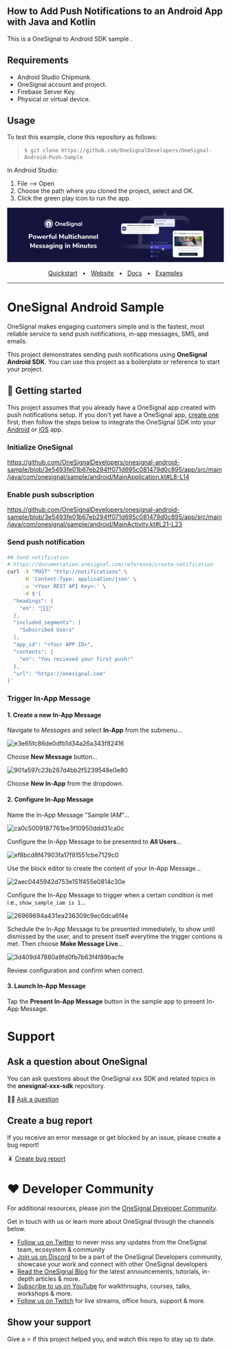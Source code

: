 ## How to Add Push Notifications to an Android App with Java and Kotlin

This is a OneSignal to Android SDK sample .

## Requirements

  * Android Studio Chipmunk.
  * OneSignal account and project.
  * Firebase Server Key.
  * Physical or virtual device.

## Usage
To test this example, clone this repository as follows:
>
>     $ git clone https://github.com/OneSignalDevelopers/OneSignal-Android-Push-Sample

In Android Studio:

1. File --> Open
2. Choose the path where you cloned the project, select and OK.
3. Click the green play icon to run the app.


![OneSignal](https://github.com/OneSignalDevelopers/.github/blob/main/assets/onesignal-banner.png?raw=true)

<div align="center">
  <a href="https://documentation.onesignal.com/docs/onboarding-with-onesignal" target="_blank">Quickstart</a>
  <span>&nbsp;&nbsp;•&nbsp;&nbsp;</span>
  <a href="https://onesignal.com/" target="_blank">Website</a>
  <span>&nbsp;&nbsp;•&nbsp;&nbsp;</span>
  <a href="https://documentation.onesignal.com/docs" target="_blank">Docs</a>
  <span>&nbsp;&nbsp;•&nbsp;&nbsp;</span>
  <a href="https://github.com/OneSignalDevelopers" target="_blank">Examples</a>
  <br />
  <hr />
</div>

# OneSignal Android Sample

OneSignal makes engaging customers simple and is the fastest, most reliable service to send push notifications, in-app messages, SMS, and emails.

This project demonstrates sending push notifications using **OneSignal Android SDK**. You can use this project as a boilerplate or reference to start your project.

## 🚦 Getting started

This project assumes that you already have a OneSignal app created with push notifications setup. If you don't yet have a OneSignal app, [create one](https://documentation.onesignal.com/docs/apps-organizations#create-an-app) first, then follow the steps below to integrate the OneSignal SDK into your [Android](https://documentation.onesignal.com/docs/android-sdk-setup) or [iOS](https://documentation.onesignal.com/docs/ios-sdk-setup) app.

### Initialize OneSignal 

https://github.com/OneSignalDevelopers/onesignal-android-sample/blob/3e5493fe01b67eb294ff071d695c081479d0c895/app/src/main/java/com/onesignal/sample/android/MainApplication.kt#L8-L14

### Enable push subscription

https://github.com/OneSignalDevelopers/onesignal-android-sample/blob/3e5493fe01b67eb294ff071d695c081479d0c895/app/src/main/java/com/onesignal/sample/android/MainActivity.kt#L21-L23

### Send push notification

```bash
## Send notification
# https://documentation.onesignal.com/reference/create-notification
curl -X "POST" "http://notifications" \
     -H 'Content-Type: application/json' \
     -u '<Your REST API Key>:' \
     -d $'{
  "headings": {
    "en": "🥳🍾🎊"
  },
  "included_segments": [
    "Subscribed Users"
  ],
  "app_id": "<Your APP ID>",
  "contents": {
    "en": "You recieved your first push!"
  },
  "url": "https://onesignal.com"
}'
```

### Trigger In-App Message

#### 1. Create a new In-App Message

Navigate to _Messages_ and select **In-App** from the submenu...

![e3e65fc86de0dfb1d34a26a343f82416](https://github.com/OneSignalDevelopers/onesignal-android-sample/assets/1715082/d9645285-6b86-45dd-8723-8af0ad1e8c19)

Choose **New Message** button...

![901a597c23b287d4bb2f5239548e0e80](https://github.com/OneSignalDevelopers/onesignal-android-sample/assets/1715082/78583f5e-c931-427a-8667-6ad25759f00a)

Choose **New In-App** from the dropdown.

#### 2. Configure In-App Message

Name the In-App Message "Sample IAM"...

![ca0c5009187761be3f10950ddd31ca0c](https://github.com/OneSignalDevelopers/onesignal-android-sample/assets/1715082/07e4dd49-6014-48df-82ed-866949459885)

Configure the In-App Message to be presented to **All Users**...

![ef8bcd8f47903fa17f81551cbe7129c0](https://github.com/OneSignalDevelopers/onesignal-android-sample/assets/1715082/e0076b84-3e22-4fa3-8dae-9109be13a04d)

Use the block editor to create the content of your In-App Message...

![2aec0445942d753e151f455e0814c30e](https://github.com/OneSignalDevelopers/onesignal-android-sample/assets/1715082/2d7cd693-5ab0-4d55-900f-362aed9700a3)

Configure the In-App Message to trigger when a certain condition is met i.e., `show_sample_iam is 1`...

![26969694a431ea236309c9ec0dca6f4e](https://github.com/OneSignalDevelopers/onesignal-android-sample/assets/1715082/ed5ff565-a477-4e51-9961-bbad9179f4f9)

Schedule the In-App Message to be presented immediately, to show until dismissed by the user, and to present itself everytime the trigger contions is met. Then choose **Make Message Live**...

![3d409d47880a9fd0fb7b63f4f89bacfe](https://github.com/OneSignalDevelopers/onesignal-android-sample/assets/1715082/272bffb7-eef7-4028-889f-a75df398239a)

Review configuration and confirm when correct.

#### 3. Launch In-App Message

Tap the **Present In-App Message** button in the sample app to present In-App Message.

# Support

## Ask a question about OneSignal

You can ask questions about the OneSignal xxx SDK and related topics in the **onesignal-xxx-sdk** repository.

🙋‍♂️ [Ask a question](https://github.com/OneSignal/OneSignal-Android-SDK/issues/new?assignees=&labels=question&projects=&template=ask-question.yml&title=%5Bquestion%5D%3A+)

## Create a bug report

If you receive an error message or get blocked by an issue, please create a bug report!

🪳 [Create bug report](https://github.com/OneSignal/OneSignal-Android-SDK/issues/new?assignees=&labels=bug%2Ctriage&projects=&template=bug-report.yml&title=%5BBug%5D%3A+)

# ❤️ Developer Community

For additional resources, please join the [OneSignal Developer Community](https://onesignal.com/onesignal-developers).

Get in touch with us or learn more about OneSignal through the channels below.

- [Follow us on Twitter](https://twitter.com/onesignaldevs) to never miss any updates from the OneSignal team, ecosystem & community
- [Join us on Discord](https://discord.gg/EP7gf6Uz7G) to be a part of the OneSignal Developers community, showcase your work and connect with other OneSignal developers
- [Read the OneSignal Blog](https://onesignal.com/blog/) for the latest announcements, tutorials, in-depth articles & more.
- [Subscribe to us on YouTube](https://www.youtube.com/channel/UCe63d5EDQsSkOov-bIE_8Aw/featured) for walkthroughs, courses, talks, workshops & more.
- [Follow us on Twitch](https://www.twitch.tv/onesignaldevelopers) for live streams, office hours, support & more.

## Show your support

Give a ⭐️ if this project helped you, and watch this repo to stay up to date.
